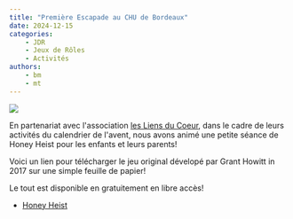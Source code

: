 ```yaml
---
title: "Première Escapade au CHU de Bordeaux"
date: 2024-12-15
categories: 
    - JDR
    - Jeux de Rôles
    - Activités
authors: 
    - bm
    - mt
---
```


![](https://pdassets.foip.me/original/2X/4/47b9af38ff407a9f94eed6e0dc06e5d6168d5d67.jpeg)

En partenariat avec l'association [les Liens du Coeur](https://www.lesliensducoeur.org/), dans le cadre de leurs
activités du calendrier de l'avent, nous avons animé une petite séance de Honey Heist pour les enfants et leurs parents!

Voici un lien pour télécharger le jeu original dévelopé par Grant Howitt in 2017 sur une simple feuille de papier!

Le tout est disponible en gratuitement en libre accès!

- [Honey Heist](https://gshowitt.itch.io/honey-heist)

